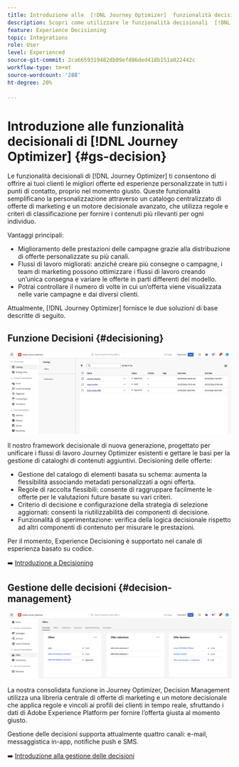 ```yaml
---
title: Introduzione alle  [!DNL Journey Optimizer]  funzionalità decisionali
description: Scopri come utilizzare le funzionalità decisionali  [!DNL Journey Optimizer] .
feature: Experience Decisioning
topic: Integrations
role: User
level: Experienced
source-git-commit: 2ca6659319482db09efd86ded418b151a022442c
workflow-type: tm+mt
source-wordcount: '288'
ht-degree: 20%

---
```


# Introduzione alle funzionalità decisionali di [!DNL Journey Optimizer] {#gs-decision}

Le funzionalità decisionali di [!DNL Journey Optimizer] ti consentono di offrire ai tuoi clienti le migliori offerte ed esperienze personalizzate in tutti i punti di contatto, proprio nel momento giusto. Queste funzionalità semplificano la personalizzazione attraverso un catalogo centralizzato di offerte di marketing e un motore decisionale avanzato, che utilizza regole e criteri di classificazione per fornire i contenuti più rilevanti per ogni individuo.

Vantaggi principali:

* Miglioramento delle prestazioni delle campagne grazie alla distribuzione di offerte personalizzate su più canali.
* Flussi di lavoro migliorati: anziché creare più consegne o campagne, i team di marketing possono ottimizzare i flussi di lavoro creando un’unica consegna e variare le offerte in parti differenti del modello.
* Potrai controllare il numero di volte in cui un’offerta viene visualizzata nelle varie campagne e dai diversi clienti.

Attualmente, [!DNL Journey Optimizer] fornisce le due soluzioni di base descritte di seguito.

## Funzione Decisioni {#decisioning}

![](assets/gs-decisioning.png)

Il nostro framework decisionale di nuova generazione, progettato per unificare i flussi di lavoro Journey Optimizer esistenti e gettare le basi per la gestione di cataloghi di contenuti aggiuntivi. Decisioning delle offerte:

* Gestione del catalogo di elementi basata su schema: aumenta la flessibilità associando metadati personalizzati a ogni offerta.
* Regole di raccolta flessibili: consente di raggruppare facilmente le offerte per le valutazioni future basate su vari criteri.
* Criterio di decisione e configurazione della strategia di selezione aggiornati: consenti la riutilizzabilità dei componenti di decisione.
* Funzionalità di sperimentazione: verifica della logica decisionale rispetto ad altri componenti di contenuto per misurare le prestazioni.

Per il momento, Experience Decisioning è supportato nel canale di esperienza basato su codice.

➡️ [Introduzione a Decisioning](../experience-decisioning/gs-experience-decisioning.md)

## Gestione delle decisioni {#decision-management}

![](assets/gs-decision-management.png)

La nostra consolidata funzione in Journey Optimizer, Decision Management utilizza una libreria centrale di offerte di marketing e un motore decisionale che applica regole e vincoli ai profili dei clienti in tempo reale, sfruttando i dati di Adobe Experience Platform per fornire l’offerta giusta al momento giusto.

Gestione delle decisioni supporta attualmente quattro canali: e-mail, messaggistica in-app, notifiche push e SMS.

➡️ [Introduzione alla gestione delle decisioni](../offers/get-started/starting-offer-decisioning.md)
